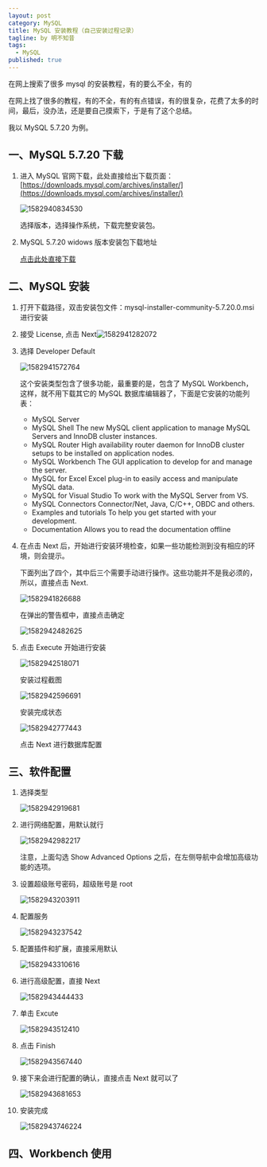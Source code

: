 ```yaml
---
layout: post
category: MySQL
title: MySQL 安装教程（自己安装过程记录）
tagline: by 明不知昔
tags: 
  - MySQL
published: true
---
```






在网上搜索了很多 mysql 的安装教程，有的要么不全，有的





在网上找了很多的教程，有的不全，有的有点错误，有的很复杂，花费了太多的时间，最后，没办法，还是要自己摸索下，于是有了这个总结。

我以 MySQL 5.7.20 为例。

<!--more-->

## 一、MySQL 5.7.20 下载

1. 进入 MySQL 官网下载，此处直接给出下载页面：[https://downloads.mysql.com/archives/installer/](https://downloads.mysql.com/archives/installer/)

   ![1582940834530](D:\MyPages\galensgan.github.io\_posts\MySql\assets\1582940834530.png)

   选择版本，选择操作系统，下载完整安装包。

2. MySQL 5.7.20 widows 版本安装包下载地址

   [点击此处直接下载](https://downloads.mysql.com/archives/get/p/25/file/mysql-installer-community-5.7.20.0.msi)



## 二、MySQL 安装

1. 打开下载路径，双击安装包文件：mysql-installer-community-5.7.20.0.msi 进行安装
2. 接受 License, 点击 Next![1582941282072](D:\MyPages\galensgan.github.io\_posts\MySql\assets\1582941282072.png)

3. 选择 Developer Default

   ![1582941572764](D:\MyPages\galensgan.github.io\_posts\MySql\assets\1582941572764.png)

   这个安装类型包含了很多功能，最重要的是，包含了 MySQL Workbench，这样，就不用下载其它的 MySQL 数据库编辑器了，下面是它安装的功能列表：

   * MySQL Server
   * MySQL Shell
   The new MySQL client application to manage MySQL Servers and InnoDB cluster instances.
   * MySQL Router
   High availability router daemon for InnoDB cluster setups to be installed on application nodes.
   * MySQL Workbench
   The GUI application to develop for and manage the server.
   * MySQL for Excel
   Excel plug-in to easily access and manipulate MySQL data.
   * MySQL for Visual Studio
   To work with the MySQL Server from VS.
   * MySQL Connectors
   Connector/Net, Java, C/C++, OBDC and others.
   * Examples and tutorials
   To help you get started with your development.
   * Documentation
   Allows you to read the documentation offline

4. 在点击 Next 后，开始进行安装环境检查，如果一些功能检测到没有相应的环境，则会提示。

   下面列出了四个，其中后三个需要手动进行操作。这些功能并不是我必须的，所以，直接点击 Next.

   ![1582941826688](D:\MyPages\galensgan.github.io\_posts\MySql\assets\1582941826688.png)

   在弹出的警告框中，直接点击确定

   ![1582942482625](D:\MyPages\galensgan.github.io\_posts\MySql\assets\1582942482625.png)

5. 点击 Execute 开始进行安装

   ![1582942518071](D:\MyPages\galensgan.github.io\_posts\MySql\assets\1582942518071.png)

   安装过程截图

   ![1582942596691](D:\MyPages\galensgan.github.io\_posts\MySql\assets\1582942596691.png)

   安装完成状态

   ![1582942777443](D:\MyPages\galensgan.github.io\_posts\MySql\assets\1582942777443.png)

   点击 Next 进行数据库配置

## 三、软件配置

1. 选择类型

   ![1582942919681](D:\MyPages\galensgan.github.io\_posts\MySql\assets\1582942919681.png)

2. 进行网络配置，用默认就行

   

   ![1582942982217](D:\MyPages\galensgan.github.io\_posts\MySql\assets\1582942982217.png)

   注意，上面勾选 Show Advanced Options 之后，在左侧导航中会增加高级功能的选项。

3. 设置超级账号密码，超级账号是 root

   ![1582943203911](D:\MyPages\galensgan.github.io\_posts\MySql\assets\1582943203911.png)

4. 配置服务

   ![1582943237542](D:\MyPages\galensgan.github.io\_posts\MySql\assets\1582943237542.png)

5. 配置插件和扩展，直接采用默认

   ![1582943310616](D:\MyPages\galensgan.github.io\_posts\MySql\assets\1582943310616.png)

6. 进行高级配置，直接 Next

   ![1582943444433](D:\MyPages\galensgan.github.io\_posts\MySql\assets\1582943444433.png)

7. 单击 Excute

   ![1582943512410](D:\MyPages\galensgan.github.io\_posts\MySql\assets\1582943512410.png)

8. 点击 Finish

   ![1582943567440](D:\MyPages\galensgan.github.io\_posts\MySql\assets\1582943567440.png)

9. 接下来会进行配置的确认，直接点击 Next 就可以了

   ![1582943681653](D:\MyPages\galensgan.github.io\_posts\MySql\assets\1582943681653.png)

10. 安装完成

    ![1582943746224](D:\MyPages\galensgan.github.io\_posts\MySql\assets\1582943746224.png)

## 四、Workbench 使用

